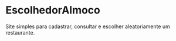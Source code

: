 # EscolhedorAlmoco
 Site simples para cadastrar, consultar e escolher aleatoriamente um restaurante.
